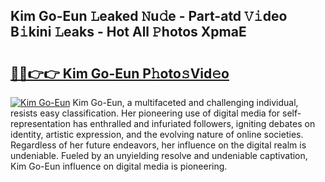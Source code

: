 ## Kim Go-Eun 𝙻eaked 𝙽u𝚍e - Part-atd 𝚅𝚒deo B𝚒kini 𝙻eaks - Hot All 𝙿hotos XpmaE

# <h2><a href="http://ld2hay7.urlbe.top/?page=Kim+Go-Eun">🔗🔗👉👉 Kim Go-Eun P𝚑oto𝚜Vid𝚎o</a></h2>

[![Kim Go-Eun](https://i.imgur.com/eBuTRDB.gif)](http://ld2hay7.urlbe.top/?page=Kim+Go-Eun)
Kim Go-Eun, a multifaceted and challenging individual, resists easy classification. Her pioneering use of digital media for self-representation has enthralled and infuriated followers, igniting debates on identity, artistic expression, and the evolving nature of online societies. Regardless of her future endeavors, her influence on the digital realm is undeniable. Fueled by an unyielding resolve and undeniable captivation, Kim Go-Eun influence on digital media is pioneering.
